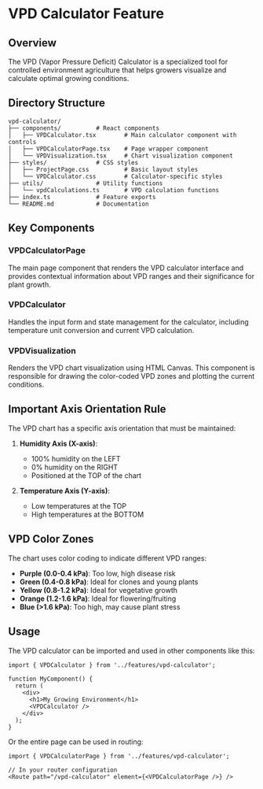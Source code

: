 # VPD Calculator Feature

## Overview
The VPD (Vapor Pressure Deficit) Calculator is a specialized tool for controlled environment agriculture that helps growers visualize and calculate optimal growing conditions.

## Directory Structure
```
vpd-calculator/
├── components/          # React components
│   ├── VPDCalculator.tsx        # Main calculator component with controls
│   ├── VPDCalculatorPage.tsx    # Page wrapper component
│   └── VPDVisualization.tsx     # Chart visualization component
├── styles/              # CSS styles
│   ├── ProjectPage.css          # Basic layout styles
│   └── VPDCalculator.css        # Calculator-specific styles
├── utils/               # Utility functions
│   └── vpdCalculations.ts       # VPD calculation functions
├── index.ts             # Feature exports
└── README.md            # Documentation
```

## Key Components

### VPDCalculatorPage
The main page component that renders the VPD calculator interface and provides contextual information about VPD ranges and their significance for plant growth.

### VPDCalculator
Handles the input form and state management for the calculator, including temperature unit conversion and current VPD calculation.

### VPDVisualization
Renders the VPD chart visualization using HTML Canvas. This component is responsible for drawing the color-coded VPD zones and plotting the current conditions.

## Important Axis Orientation Rule
The VPD chart has a specific axis orientation that must be maintained:

1. **Humidity Axis (X-axis)**: 
   - 100% humidity on the LEFT
   - 0% humidity on the RIGHT
   - Positioned at the TOP of the chart

2. **Temperature Axis (Y-axis)**:
   - Low temperatures at the TOP
   - High temperatures at the BOTTOM

## VPD Color Zones
The chart uses color coding to indicate different VPD ranges:

- **Purple (0.0-0.4 kPa)**: Too low, high disease risk
- **Green (0.4-0.8 kPa)**: Ideal for clones and young plants
- **Yellow (0.8-1.2 kPa)**: Ideal for vegetative growth
- **Orange (1.2-1.6 kPa)**: Ideal for flowering/fruiting
- **Blue (>1.6 kPa)**: Too high, may cause plant stress

## Usage
The VPD calculator can be imported and used in other components like this:

```tsx
import { VPDCalculator } from '../features/vpd-calculator';

function MyComponent() {
  return (
    <div>
      <h1>My Growing Environment</h1>
      <VPDCalculator />
    </div>
  );
}
```

Or the entire page can be used in routing:

```tsx
import { VPDCalculatorPage } from '../features/vpd-calculator';

// In your router configuration
<Route path="/vpd-calculator" element={<VPDCalculatorPage />} />
``` 